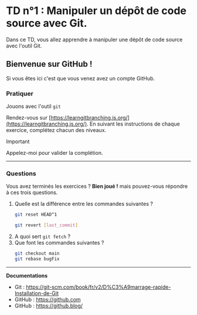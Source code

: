 # TD n°1 : Manipuler un dépôt de code source avec Git.

Dans ce TD, vous allez apprendre à manipuler une dépôt de code source avec l'outil Git.

## Bienvenue sur GitHub !

Si vous êtes ici c'est que vous venez avez un compte GitHub.

### Pratiquer

Jouons avec l'outil `git`

Rendez-vous sur [https://learngitbranching.js.org/](https://learngitbranching.js.org/). En suivant les instructions de chaque exercice, complétez chacun des niveaux.

> [!IMPORTANT]
> Appelez-moi pour valider la complétion.

---

### Questions

Vous avez terminés les exercices ? **Bien joué !** mais pouvez-vous répondre à ces trois questions.

1. Quelle est la différence entre les commandes suivantes ? 
    ```bash 
    git reset HEAD^1
    ```
    ```bash 
    git revert [last_commit]
    ```
2. A quoi sert `git fetch` ?
3. Que font les commandes suivantes ?
    ```sh
    git checkout main
    git rebase bugFix
    ```


---

**Documentations**
* Git : https://git-scm.com/book/fr/v2/D%C3%A9marrage-rapide-Installation-de-Git
* GitHub : https://github.com
* GitHub : https://github.blog/
